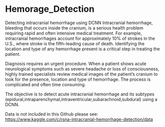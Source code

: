 # Hemorage_Detection
Detecting intracranial hemorrhage using DCNN
Intracranial hemorrhage, bleeding that occurs inside the cranium, is a serious health problem requiring rapid and often intensive medical treatment. For example, intracranial hemorrhages account for approximately 10% of strokes in the U.S., where stroke is the fifth-leading cause of death. Identifying the location and type of any hemorrhage present is a critical step in treating the patient.

Diagnosis requires an urgent procedure. When a patient shows acute neurological symptoms such as severe headache or loss of consciousness, highly trained specialists review medical images of the patient’s cranium to look for the presence, location and type of hemorrhage. The process is complicated and often time consuming. 

The objective is to detect acute intracranial hemorrhage and its subtypes (epidural,intraparenchymal,intraventricular,subarachnoid,subdural) using a DCNN.

Data is not included in this Github please see: https://www.kaggle.com/c/rsna-intracranial-hemorrhage-detection/data

